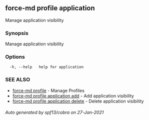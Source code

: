 ## force-md profile application

Manage application visibility

### Synopsis

Manage application visibility

### Options

```
  -h, --help   help for application
```

### SEE ALSO

* [force-md profile](force-md_profile.md)	 - Manage Profiles
* [force-md profile application add](force-md_profile_application_add.md)	 - Add application visibility
* [force-md profile application delete](force-md_profile_application_delete.md)	 - Delete application visibility

###### Auto generated by spf13/cobra on 27-Jan-2021
